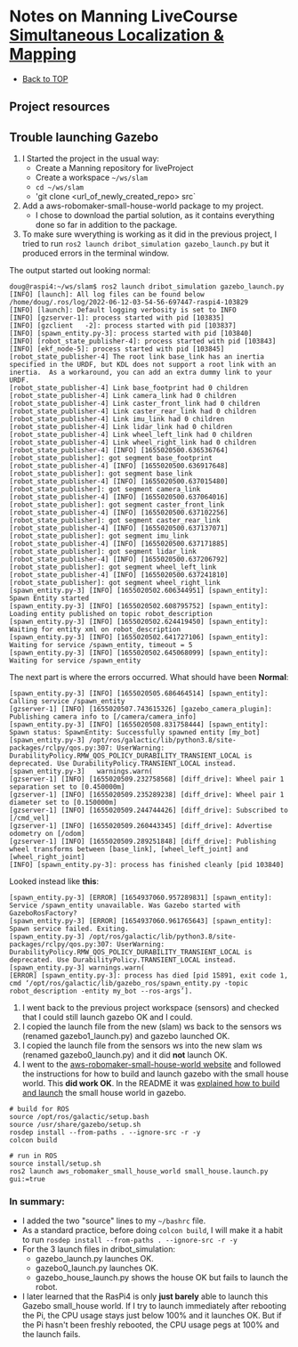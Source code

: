 # Notes on Manning LiveCourse [Simultaneous Localization & Mapping](https://liveproject.manning.com/module/858_1_1/simultaneous-localization-and-mapping/introduction/animated-intro?)

* [Back to TOP](https://github.com/dblanding/ROS2_live_course)

## Project resources

## Trouble launching Gazebo
1. I Started the project in the usual way:
    * Create a Manning repository for liveProject
    * Create a workspace `~/ws/slam`
    * `cd ~/ws/slam`
    * 'git clone <url_of_newly_created_repo> src`
2. Add a aws-robomaker-small-house-world package to my project.
    * I chose to download the partial solution, as it contains everything done so far in addition to the package.
3. To make sure wverything is working as it did in the previous project, I tried to run `ros2 launch dribot_simulation gazebo_launch.py` but it produced errors in the terminal window.

The output started out looking normal:
```
doug@raspi4:~/ws/slam$ ros2 launch dribot_simulation gazebo_launch.py
[INFO] [launch]: All log files can be found below /home/doug/.ros/log/2022-06-12-03-54-56-697447-raspi4-103829
[INFO] [launch]: Default logging verbosity is set to INFO
[INFO] [gzserver-1]: process started with pid [103835]
[INFO] [gzclient   -2]: process started with pid [103837]
[INFO] [spawn_entity.py-3]: process started with pid [103840]
[INFO] [robot_state_publisher-4]: process started with pid [103843]
[INFO] [ekf_node-5]: process started with pid [103845]
[robot_state_publisher-4] The root link base_link has an inertia specified in the URDF, but KDL does not support a root link with an inertia.  As a workaround, you can add an extra dummy link to your URDF.
[robot_state_publisher-4] Link base_footprint had 0 children
[robot_state_publisher-4] Link camera_link had 0 children
[robot_state_publisher-4] Link caster_front_link had 0 children
[robot_state_publisher-4] Link caster_rear_link had 0 children
[robot_state_publisher-4] Link imu_link had 0 children
[robot_state_publisher-4] Link lidar_link had 0 children
[robot_state_publisher-4] Link wheel_left_link had 0 children
[robot_state_publisher-4] Link wheel_right_link had 0 children
[robot_state_publisher-4] [INFO] [1655020500.636536764] [robot_state_publisher]: got segment base_footprint
[robot_state_publisher-4] [INFO] [1655020500.636917648] [robot_state_publisher]: got segment base_link
[robot_state_publisher-4] [INFO] [1655020500.637015480] [robot_state_publisher]: got segment camera_link
[robot_state_publisher-4] [INFO] [1655020500.637064016] [robot_state_publisher]: got segment caster_front_link
[robot_state_publisher-4] [INFO] [1655020500.637102256] [robot_state_publisher]: got segment caster_rear_link
[robot_state_publisher-4] [INFO] [1655020500.637137071] [robot_state_publisher]: got segment imu_link
[robot_state_publisher-4] [INFO] [1655020500.637171885] [robot_state_publisher]: got segment lidar_link
[robot_state_publisher-4] [INFO] [1655020500.637206792] [robot_state_publisher]: got segment wheel_left_link
[robot_state_publisher-4] [INFO] [1655020500.637241810] [robot_state_publisher]: got segment wheel_right_link
[spawn_entity.py-3] [INFO] [1655020502.606344951] [spawn_entity]: Spawn Entity started
[spawn_entity.py-3] [INFO] [1655020502.608795752] [spawn_entity]: Loading entity published on topic robot_description
[spawn_entity.py-3] [INFO] [1655020502.624419450] [spawn_entity]: Waiting for entity xml on robot_description
[spawn_entity.py-3] [INFO] [1655020502.641727106] [spawn_entity]: Waiting for service /spawn_entity, timeout = 5
[spawn_entity.py-3] [INFO] [1655020502.645068099] [spawn_entity]: Waiting for service /spawn_entity
```
The next part is where the errors occurred. What should have been **Normal**:
```
[spawn_entity.py-3] [INFO] [1655020505.686464514] [spawn_entity]: Calling service /spawn_entity
[gzserver-1] [INFO] [1655020507.743615326] [gazebo_camera_plugin]: Publishing camera info to [/camera/camera_info]
[spawn_entity.py-3] [INFO] [1655020508.831758444] [spawn_entity]: Spawn status: SpawnEntity: Successfully spawned entity [my_bot]
[spawn_entity.py-3] /opt/ros/galactic/lib/python3.8/site-packages/rclpy/qos.py:307: UserWarning: DurabilityPolicy.RMW_QOS_POLICY_DURABILITY_TRANSIENT_LOCAL is deprecated. Use DurabilityPolicy.TRANSIENT_LOCAL instead.
[spawn_entity.py-3]   warnings.warn(
[gzserver-1] [INFO] [1655020509.232758568] [diff_drive]: Wheel pair 1 separation set to [0.450000m]
[gzserver-1] [INFO] [1655020509.235289238] [diff_drive]: Wheel pair 1 diameter set to [0.150000m]
[gzserver-1] [INFO] [1655020509.244744426] [diff_drive]: Subscribed to [/cmd_vel]
[gzserver-1] [INFO] [1655020509.260443345] [diff_drive]: Advertise odometry on [/odom]
[gzserver-1] [INFO] [1655020509.289251848] [diff_drive]: Publishing wheel transforms between [base_link], [wheel_left_joint] and [wheel_right_joint]
[INFO] [spawn_entity.py-3]: process has finished cleanly [pid 103840]
```
Looked instead like **this**:
```
[spawn_entity.py-3] [ERROR] [1654937060.957289831] [spawn_entity]: Service /spawn_entity unavailable. Was Gazebo started with GazeboRosFactory?
[spawn_entity.py-3] [ERROR] [1654937060.961765643] [spawn_entity]: Spawn service failed. Exiting.
[spawn_entity.py-3] /opt/ros/galactic/lib/python3.8/site-packages/rclpy/qos.py:307: UserWarning: DurabilityPolicy.RMW_QOS_POLICY_DURABILITY_TRANSIENT_LOCAL is deprecated. Use DurabilityPolicy.TRANSIENT_LOCAL instead.
[spawn_entity.py-3] warnings.warn(
[ERROR] [spawn_entity.py-3]: process has died [pid 15891, exit code 1, cmd ‘/opt/ros/galactic/lib/gazebo_ros/spawn_entity.py -topic robot_description -entity my_bot --ros-args’].
```
1. I went back to the previous project workspace (sensors) and checked that I could still launch gazebo OK and I could.
2. I copied the launch file from the new (slam) ws back to the sensors ws (renamed gazebo1_launch.py) and gazebo launched OK.
3. I copied the launch file from the sensors ws into the new slam ws (renamed gazebo0_launch.py) and it did **not** launch OK.
4. I went to the [aws-robomaker-small-house-world website](https://github.com/aws-robotics/aws-robomaker-small-house-world/tree/ros2) and followed the instructions for how to build and launch gazebo with the small house world. This **did work OK**. In the README it was [explained how to build and launch](https://github.com/aws-robotics/aws-robomaker-small-house-world/tree/ros2#ros-launch-with-gazebo-viewer-without-a-robot) the small house world in gazebo.
```
# build for ROS
source /opt/ros/galactic/setup.bash
source /usr/share/gazebo/setup.sh
rosdep install --from-paths . --ignore-src -r -y
colcon build

# run in ROS
source install/setup.sh
ros2 launch aws_robomaker_small_house_world small_house.launch.py gui:=true
```
### In summary:
* I added the two "source" lines to my `~/bashrc` file.
* As a standard practice, before doing `colcon build`, I will make it a habit to run `rosdep install --from-paths . --ignore-src -r -y`
* For the 3 launch files in dribot_simulation:
    * gazebo_launch.py launches OK.
    * gazebo0_launch.py launches OK.
    * gazebo_house_launch.py shows the house OK but fails to launch the robot.
* I later learned that the RasPi4 is only **just barely** able to launch this Gazebo small_house world. If I try to launch immediately after rebooting the Pi, the CPU usage stays just below 100% and it launches OK. But if the Pi hasn't been freshly rebooted, the CPU usage pegs at 100% and the launch fails.
